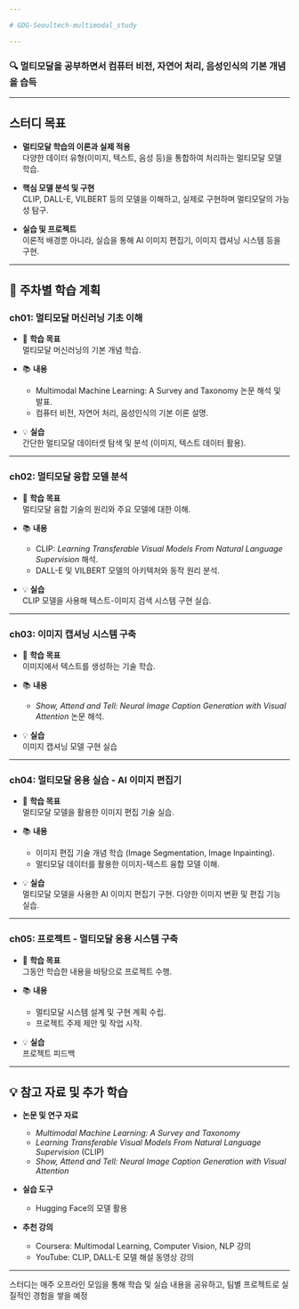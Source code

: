 ```yaml
---

# GDG-Seoultech-multimodal_study

---
```


### 🔍 멀티모달을 공부하면서 컴퓨터 비전, 자연어 처리, 음성인식의 기본 개념을 습득

---

## 스터디 목표

- **멀티모달 학습의 이론과 실제 적용**  
  다양한 데이터 유형(이미지, 텍스트, 음성 등)을 통합하여 처리하는 멀티모달 모델 학습.
  
- **핵심 모델 분석 및 구현**  
  CLIP, DALL-E, VILBERT 등의 모델을 이해하고, 실제로 구현하며 멀티모달의 가능성 탐구.

- **실습 및 프로젝트**  
  이론적 배경뿐 아니라, 실습을 통해 AI 이미지 편집기, 이미지 캡셔닝 시스템 등을 구현.

---

## 📅 주차별 학습 계획

### ch01: 멀티모달 머신러닝 기초 이해

- 🎯 **학습 목표**  
  멀티모달 머신러닝의 기본 개념 학습.
  
- 📚 **내용**  
  - Multimodal Machine Learning: A Survey and Taxonomy 논문 해석 및 발표.
  - 컴퓨터 비전, 자연어 처리, 음성인식의 기본 이론 설명.
  
- 💡 **실습**  
  간단한 멀티모달 데이터셋 탐색 및 분석 (이미지, 텍스트 데이터 활용).

---

### ch02: 멀티모달 융합 모델 분석

- 🎯 **학습 목표**  
  멀티모달 융합 기술의 원리와 주요 모델에 대한 이해.
  
- 📚 **내용**  
  - CLIP: *Learning Transferable Visual Models From Natural Language Supervision* 해석.
  - DALL-E 및 VILBERT 모델의 아키텍처와 동작 원리 분석.
  
- 💡 **실습**  
  CLIP 모델을 사용해 텍스트-이미지 검색 시스템 구현 실습.

---

### ch03: 이미지 캡셔닝 시스템 구축

- 🎯 **학습 목표**  
  이미지에서 텍스트를 생성하는 기술 학습.
  
- 📚 **내용**  
  - *Show, Attend and Tell: Neural Image Caption Generation with Visual Attention* 논문 해석.
  
- 💡 **실습**  
  이미지 캡셔닝 모델 구현 실습

---

### ch04: 멀티모달 응용 실습 - AI 이미지 편집기

- 🎯 **학습 목표**  
  멀티모달 모델을 활용한 이미지 편집 기술 실습.
  
- 📚 **내용**  
  - 이미지 편집 기술 개념 학습 (Image Segmentation, Image Inpainting).
  - 멀티모달 데이터를 활용한 이미지-텍스트 융합 모델 이해.
  
- 💡 **실습**  
  멀티모달 모델을 사용한 AI 이미지 편집기 구현. 다양한 이미지 변환 및 편집 기능 실습.

---

### ch05: 프로젝트 - 멀티모달 응용 시스템 구축

- 🎯 **학습 목표**  
  그동안 학습한 내용을 바탕으로 프로젝트 수행.
  
- 📚 **내용**  
  - 멀티모달 시스템 설계 및 구현 계획 수립.
  - 프로젝트 주제 제안 및 작업 시작.
  
- 💡 **실습**  
  프로젝트 피드백

---

## 💡 참고 자료 및 추가 학습

- **논문 및 연구 자료**
  - *Multimodal Machine Learning: A Survey and Taxonomy*
  - *Learning Transferable Visual Models From Natural Language Supervision* (CLIP)
  - *Show, Attend and Tell: Neural Image Caption Generation with Visual Attention*

- **실습 도구**
  - Hugging Face의 모델 활용
  
- **추천 강의**
  - Coursera: Multimodal Learning, Computer Vision, NLP 강의
  - YouTube: CLIP, DALL-E 모델 해설 동영상 강의

---

스터디는 매주 오프라인 모임을 통해 학습 및 실습 내용을 공유하고, 팀별 프로젝트로 실질적인 경험을 쌓을 예정

